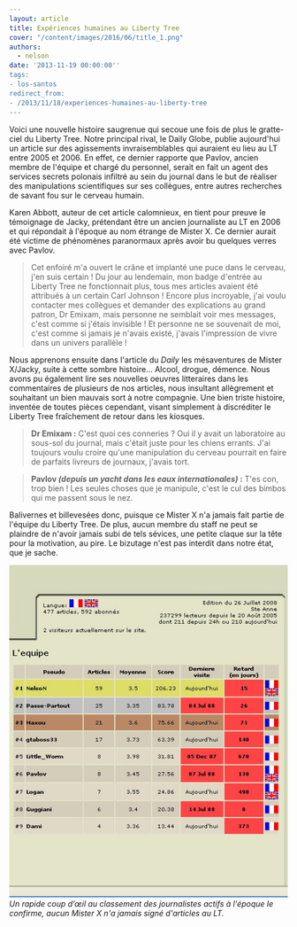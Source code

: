 ```yaml
---
layout: article
title: Expériences humaines au Liberty Tree
cover: "/content/images/2016/06/title_1.png"
authors:
  - nelson
date: '2013-11-19 00:00:00''
tags:
- los-santos
redirect_from:
- /2013/11/18/experiences-humaines-au-liberty-tree
---
```


Voici une nouvelle histoire saugrenue qui secoue une fois de plus le gratte-ciel du Liberty Tree. Notre principal rival, le Daily Globe, publie aujourd'hui un article sur des agissements invraisemblables qui auraient eu lieu au LT entre 2005 et 2006. En effet, ce dernier rapporte que Pavlov, ancien membre de l'équipe et chargé du personnel, serait en fait un agent des services secrets polonais infiltré au sein du journal dans le but de réaliser des manipulations scientifiques sur ses collègues, entre autres recherches de savant fou sur le cerveau humain.

Karen Abbott, auteur de cet article calomnieux, en tient pour preuve le témoignage de Jacky, prétendant être un ancien journaliste au LT en 2006 et qui répondait à l'époque au nom étrange de Mister X. Ce dernier aurait été victime de phénomènes paranormaux après avoir bu quelques verres avec Pavlov.

> Cet enfoiré m'a ouvert le crâne et implanté une puce dans le cerveau, j'en suis certain ! Du jour au lendemain, mon badge d'entrée au Liberty Tree ne fonctionnait plus, tous mes articles avaient été attribués à un certain Carl Johnson ! Encore plus incroyable, j'ai voulu contacter mes collègues et demander des explications au grand patron, Dr Emixam, mais personne ne semblait voir mes messages, c'est comme si j'étais invisible ! Et personne ne se souvenait de moi, c'est comme si jamais je n'avais existé, j'avais l'impression de vivre dans un univers parallèle !

Nous apprenons ensuite dans l'article du _Daily_ les mésaventures de Mister X/Jacky, suite à cette sombre histoire... Alcool, drogue, démence. Nous avons pu également lire ses nouvelles oeuvres litteraires dans les commentaires de plusieurs de nos articles, nous insultant allègrement et souhaitant un bien mauvais sort à notre compagnie. Une bien triste histoire, inventée de toutes pièces cependant, visant simplement à discréditer le Liberty Tree fraîchement de retour dans les kiosques.

> **Dr Emixam :** C'est quoi ces conneries ? Oui il y avait un laboratoire au sous-sol du journal, mais c'était juste pour les chiens errants. J'ai toujours voulu croire qu'une manipulation du cerveau pourrait en faire de parfaits livreurs de journaux, j'avais tort.

> **Pavlov _(depuis un yacht dans les eaux internationales)_ :** T'es con, trop bien ! Les seules choses que je manipule, c'est le cul des bimbos qui me passent sous le nez.

Balivernes et billevesées donc, puisque ce Mister X n'a jamais fait partie de l'équipe du Liberty Tree. De plus, aucun membre du staff ne peut se plaindre de n'avoir jamais subi de tels sévices, une petite claque sur la tête pour la motivation, au pire. Le bizutage n'est pas interdit dans notre état, que je sache.

![Un rapide coup d’œil au classement des journalistes actifs à l'époque le confirme, aucun Mister X n'a jamais signé d'articles au LT.](/content/images/2016/06/samedi%2026%20juillet%2008%20-%20234648_0.jpg)
_Un rapide coup d’œil au classement des journalistes actifs à l'époque le confirme, aucun Mister X n'a jamais signé d'articles au LT._